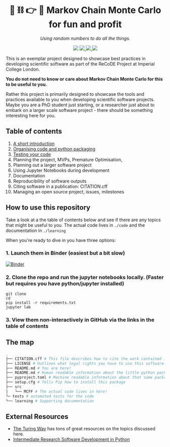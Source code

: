 <h1 align="center">🎲 ⛓️ 👉 🧪 Markov Chain Monte Carlo for fun and profit</h1>
<p align="center">
    <em>Using random numbers to do all the things.</em>
</p>

<p align="center">
<img src="https://github.com/Imperial-CMTH/koala/actions/workflows/ci.yml/badge.svg"/>
<a href="https://zenodo.org/badge/latestdoi/422218038">
    <img src="https://zenodo.org/badge/422218038.svg"/>
</a>
<a href="https://wfxr.mit-license.org/2017">
        <img src="https://img.shields.io/badge/License-MIT-brightgreen.svg"/>
</a>
<a href="https://mybinder.org/v2/gh/TomHodson/ReCoDE_MCMCFF/HEAD">
        <img src="https://mybinder.org/badge_logo.svg"/>
</a>
</p>

This is an exemplar project designed to showcase best practices in developing scientific software as part of the ReCoDE Project at Imperial College London.

**You do not need to know or care about Markov Chain Monte Carlo for this to be useful to you.**

Rather this project is primarily designed to showcase the tools and practices available to you when developing scientific software projects. Maybe you are a PhD student just starting, or a researcher just about to embark on a larger scale software project - there should be something interesting here for you.

## Table of contents
1. [A short introduction][intro]
1. [Organising code and python packaging][packaging]
1. [Testing your code][testing]
1. Planning the project, MVPs, Premature Optimisation,
1. Planning out a larger software project
1. Using Jupyter Notebooks during development
1. Documentation
1. Reproducibility of software outputs
1. Citing software in a publication: CITATION.cff
1. Managing an open source project, issues, milestones

## How to use this repository

Take a look at a the table of contents below and see if there are any topics that might be useful to you. The actual code lives in `./code` and the documentation in `./learning`

When you're ready to dive in you have three options:
### 1. Launch them in Binder (easiest but a bit slow)
[![Binder](https://mybinder.org/badge_logo.svg)](https://mybinder.org/v2/gh/TomHodson/ReCoDE_MCMCFF/HEAD?labpath=learning%2F01%20Introduction.ipynb)

### 2. Clone the repo and run the jupyter notebooks locally. (Faster but requires you have python/jupyter installed)

```
git clone
cd
pip install -r requirements.txt
jupyter lab
```

### 3. View them non-interactively in GitHub via the links in the table of contents


## The map
``` bash
.
├── CITATION.cff # This file describes how to cite the work contained in this repository.
├── LICENSE # Outlines what legal rights you have to use this software.
├── README.md # You are here!
├── README.md # Human readable information about the little python package in here
├── pyproject.toml # Machine readable information about that same package
├── setup.cfg # Tells Pip how to install this package
├── src
|   └── MCFF # The actual code lives in here!
└─ tests # automated tests for the code
└── learning # Supporting documentation
```

## External Resources
- [The Turing Way](https://the-turing-way.netlify.app/) has tons of great resources on the topics discussed here.
- [Intermediate Research Software Development in Python](https://carpentries-incubator.github.io/python-intermediate-development/index.html)



[TDD]: learning/01%20Introduction.ipynb
[intro]: learning/01%20Introduction.ipynb
[packaging]: learning/02%20Packaging%20it%20up.ipynb
[testing]: learning/02%20Testing.ipynb
